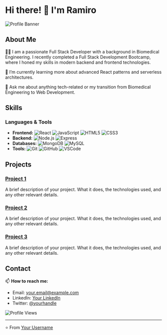 # Hi there! 👋 I'm Ramiro

![Profile Banner](https://github.com/Ramer8/Ramer8/blob/main/devMac.avif)

## About Me

👨‍💻 I am a passionate Full Stack Developer with a background in Biomedical Engineering. I recently completed a Full Stack Development Bootcamp, where I honed my skills in modern backend and frontend technologies.

🌱 I’m currently learning more about advanced React patterns and serverless architectures.

💬 Ask me about anything tech-related or my transition from Biomedical Engineering to Web Development.

## Skills

### Languages & Tools

- **Frontend:** ![React](https://img.shields.io/badge/-React-61DAFB?logo=react&logoColor=white&style=flat) ![JavaScript](https://img.shields.io/badge/-JavaScript-F7DF1E?logo=javascript&logoColor=white&style=flat) ![HTML5](https://img.shields.io/badge/-HTML5-E34F26?logo=html5&logoColor=white&style=flat) ![CSS3](https://img.shields.io/badge/-CSS3-1572B6?logo=css3&logoColor=white&style=flat)
- **Backend:** ![Node.js](https://img.shields.io/badge/-Node.js-339933?logo=node.js&logoColor=white&style=flat) ![Express](https://img.shields.io/badge/-Express-000000?logo=express&logoColor=white&style=flat)
- **Databases:** ![MongoDB](https://img.shields.io/badge/-MongoDB-47A248?logo=mongodb&logoColor=white&style=flat) ![MySQL](https://img.shields.io/badge/-MySQL-4479A1?logo=mysql&logoColor=white&style=flat)
- **Tools:** ![Git](https://img.shields.io/badge/-Git-F05032?logo=git&logoColor=white&style=flat) ![GitHub](https://img.shields.io/badge/-GitHub-181717?logo=github&logoColor=white&style=flat) ![VSCode](https://img.shields.io/badge/-VS%20Code-007ACC?logo=visual-studio-code&logoColor=white&style=flat)

## Projects

### [Project 1](https://github.com/yourusername/project1)

A brief description of your project. What it does, the technologies used, and any other relevant details.

### [Project 2](https://github.com/yourusername/project2)

A brief description of your project. What it does, the technologies used, and any other relevant details.

### [Project 3](https://github.com/yourusername/project3)

A brief description of your project. What it does, the technologies used, and any other relevant details.

## Contact

📫 **How to reach me:**

- Email: [your.email@example.com](mailto:your.email@example.com)
- LinkedIn: [Your LinkedIn](https://www.linkedin.com/in/yourprofile)
- Twitter: [@yourhandle](https://twitter.com/yourhandle)

![Profile Views](https://komarev.com/ghpvc/?username=yourusername&color=brightgreen&style=flat)

---

⭐️ From [Your Username](https://github.com/yourusername)
